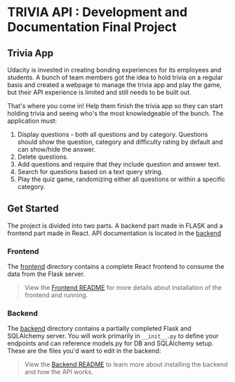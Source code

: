 # TRIVIA API : Development and Documentation Final Project

## Trivia App

Udacity is invested in creating bonding experiences for its employees and students. A bunch of team members got the idea to hold trivia on a regular basis and created a webpage to manage the trivia app and play the game, but their API experience is limited and still needs to be built out.

That's where you come in! Help them finish the trivia app so they can start holding trivia and seeing who's the most knowledgeable of the bunch. The application must:

1. Display questions - both all questions and by category. Questions should show the question, category and difficulty rating by default and can show/hide the answer.
2. Delete questions.
3. Add questions and require that they include question and answer text.
4. Search for questions based on a text query string.
5. Play the quiz game, randomizing either all questions or within a specific category.

## Get Started

The project is divided into two parts.
A backend part made in FLASK and a frontend part made in React. API documentation is located in the [backend](./backend/README.md)
### Frontend

The [frontend](./frontend/README.md) directory contains a complete React frontend to consume the data from the Flask server.

> View the [Frontend README](./frontend/README.md) for more details about installation of the frontend and running.

### Backend

The [backend](./backend/README.md) directory contains a partially completed Flask and SQLAlchemy server. You will work primarily in `__init__.py` to define your endpoints and can reference models.py for DB and SQLAlchemy setup. These are the files you'd want to edit in the backend:

> View the [Backend README](./backend/README.md) to learn more about installing the backend and how the API works.
